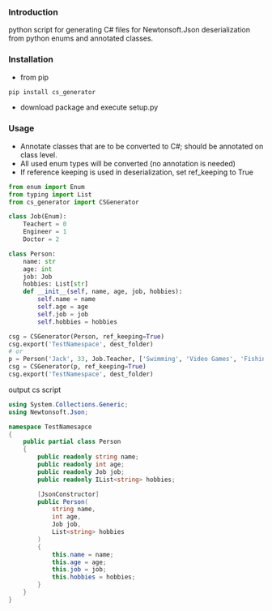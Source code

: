 ### Introduction
python script for generating C# files for Newtonsoft.Json deserialization from python enums and annotated classes.
### Installation
* from pip
```python
pip install cs_generator
```
* download package and execute setup.py

### Usage
* Annotate classes that are to be converted to C#; should be annotated on class level.
* All used enum types will be converted (no annotation is needed)
* If reference keeping is used in deserialization, set ref_keeping to True
```python
from enum import Enum
from typing import List
from cs_generator import CSGenerator

class Job(Enum):
    Teachert = 0
    Engineer = 1
    Doctor = 2

class Person:
    name: str
    age: int
    job: Job
    hobbies: List[str]
    def __init__(self, name, age, job, hobbies):
        self.name = name
        self.age = age
        self.job = job
        self.hobbies = hobbies

csg = CSGenerator(Person, ref_keeping=True)
csg.export('TestNamespace', dest_folder)
# or
p = Person('Jack', 33, Job.Teacher, ['Swimming', 'Video Games', 'Fishing'])
csg = CSGenerator(p, ref_keeping=True)
csg.export('TestNamespace', dest_folder)
```
output cs script
```csharp
using System.Collections.Generic;
using Newtonsoft.Json;

namespace TestNamesapce
{
    public partial class Person    
    {
        public readonly string name; 
        public readonly int age; 
        public readonly Job job; 
        public readonly IList<string> hobbies; 

        [JsonConstructor]
        public Person(
            string name,
            int age,
            Job job,
            List<string> hobbies
        )
        {
            this.name = name;
            this.age = age;
            this.job = job;
            this.hobbies = hobbies;
        }
    }
}
```